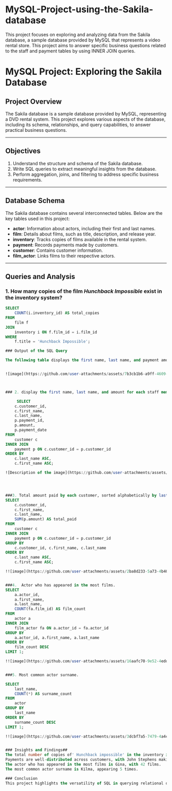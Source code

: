 # MySQL-Project-using-the-Sakila-database
This project focuses on exploring and analyzing data from the Sakila database, a sample database provided by MySQL that represents a video rental store. This project aims to answer specific business questions related to the staff and payment tables by using INNER JOIN queries.
# MySQL Project: Exploring the Sakila Database

## Project Overview
The Sakila database is a sample database provided by MySQL, representing a DVD rental system. This project explores various aspects of the database, including its schema, relationships, and query capabilities, to answer practical business questions.

---

## Objectives
1. Understand the structure and schema of the Sakila database.
2. Write SQL queries to extract meaningful insights from the database.
3. Perform aggregation, joins, and filtering to address specific business requirements.

---

## Database Schema
The Sakila database contains several interconnected tables. Below are the key tables used in this project:

- **actor**: Information about actors, including their first and last names.
- **film**: Details about films, such as title, description, and release year.
- **inventory**: Tracks copies of films available in the rental system.
- **payment**: Records payments made by customers.
- **customer**: Contains customer information.
- **film_actor**: Links films to their respective actors.

---

## Queries and Analysis

### 1. How many copies of the film *Hunchback Impossible* exist in the inventory system?
```sql
SELECT 
    COUNT(i.inventory_id) AS total_copies
FROM 
    film f
JOIN 
    inventory i ON f.film_id = i.film_id
WHERE 
    f.title = 'Hunchback Impossible';

### Output of the SQL Query

The following table displays the first name, last name, and payment amount for each staff member:


![image](https://github.com/user-attachments/assets/7b3cb1b6-a9ff-4609-b6a7-cca4b10e9228)



### 2. display the first name, last name, and amount for each staff member using tables 'staff' and 'payment'

     SELECT 
    c.customer_id,
    c.first_name,
    c.last_name,
    p.payment_id,
    p.amount,
    p.payment_date
FROM 
    customer c
INNER JOIN 
    payment p ON c.customer_id = p.customer_id
ORDER BY 
    c.last_name ASC, 
    c.first_name ASC;

![Description of the image](https://github.com/user-attachments/assets/8025ee71-58b7-4929-a1da-b11da2a598ed)




###3. Total amount paid by each customer, sorted alphabetically by last name.
SELECT 
    c.customer_id,
    c.first_name,
    c.last_name,
    SUM(p.amount) AS total_paid
FROM 
    customer c
INNER JOIN 
    payment p ON c.customer_id = p.customer_id
GROUP BY 
    c.customer_id, c.first_name, c.last_name
ORDER BY 
    c.last_name ASC, 
    c.first_name ASC;

!![image](https://github.com/user-attachments/assets/2ba8d233-5a73-4b40-9e31-0da9d631f286)


###4.  Actor who has appeared in the most films.
SELECT 
    a.actor_id,
    a.first_name,
    a.last_name,
    COUNT(fa.film_id) AS film_count
FROM 
    actor a
INNER JOIN 
    film_actor fa ON a.actor_id = fa.actor_id
GROUP BY 
    a.actor_id, a.first_name, a.last_name
ORDER BY 
    film_count DESC
LIMIT 1;

!![image](https://github.com/user-attachments/assets/16aafc70-9e52-4edd-9321-76097c2fa0da)


###5. Most common actor surname.

SELECT 
    last_name,
    COUNT(*) AS surname_count
FROM 
    actor
GROUP BY 
    last_name
ORDER BY 
    surname_count DESC
LIMIT 1;

!![image](https://github.com/user-attachments/assets/3dcbf7a5-7479-4a4c-a270-8e68255d71fe)


### Insights and Findings##
The total number of copies of' Hunchback impossible' in the inventory is 6.
Payments are well-distributed across customers, with John Stephens making the highest total payment of $12216.49.
The actor who has appeared in the most films is Gina, with 42 films.
The most common actor surname is Kilma, appearing 5 times.

### Conclusion
This project highlights the versatility of SQL in querying relational databases like Sakila. Through joins, aggregations, and filtering, we can extract valuable business insights effectively.


